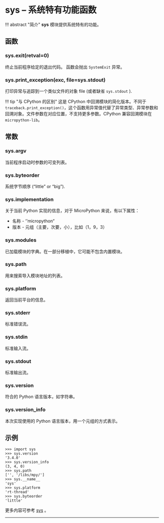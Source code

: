 # **sys** – 系统特有功能函数

!!! abstract "简介"
    **sys** 模块提供系统特有的功能。

## 函数

### **sys.exit**(retval=0)  
  终止当前程序给定的退出代码。 函数会抛出 `SystemExit` 异常。
### **sys.print_exception**(exc, file=sys.stdout)  
  打印异常与追踪到一个类似文件的对象 file (或者缺省 `sys.stdout` ).

!!! tip "与 CPython 的区别"
    这是 CPython 中回溯模块的简化版本。不同于 `traceback.print_exception()`，这个函数用异常值代替了异常类型、异常参数和回溯对象。文件参数在对应位置，不支持更多参数。CPython 兼容回溯模块在 `micropython-lib`。  

## 常数

### **sys.argv**  
  当前程序启动时参数的可变列表。

### **sys.byteorder**  
  系统字节顺序 (“little” or “big”).

### **sys.implementation**  
  关于当前 Python 实现的信息，对于 MicroPython 来说，有以下属性：  
  - 名称 -  ‘’micropython“  
  - 版本 - 元组（主要，次要，小），比如（1，9，3） 

### **sys.modules**  
  已加载模块的字典。在一部分移植中，它可能不包含内置模块。

### **sys.path**  
  用来搜索导入模块地址的列表。

### **sys.platform**  
  返回当前平台的信息。

### **sys.stderr**  
  标准错误流。

### **sys.stdin**  
  标准输入流。

### **sys.stdout**  
  标准输出流。

### **sys.version**  
  符合的 Python 语言版本，如字符串。

### **sys.version_info**  
  本次实现使用的 Python 语言版本，用一个元组的方式表示。

## 示例 

```
>>> import sys
>>> sys.version
'3.4.0'
>>> sys.version_info
(3, 4, 0)
>>> sys.path
['', '/libs/mpy/']
>>> sys.__name__
'sys'
>>> sys.platform
'rt-thread'
>>> sys.byteorder
'little'
```

更多内容可参考 [sys](http://docs.micropython.org/en/latest/pyboard/library/sys.html) 。

----------